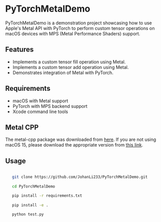 # PyTorchMetalDemo

PyTorchMetalDemo is a demonstration project showcasing how to use Apple's Metal API with PyTorch to perform custom tensor operations on macOS devices with MPS (Metal Performance Shaders) support.

## Features

- Implements a custom tensor fill operation using Metal.
- Implements a custom tensor add operation using Metal.
- Demonstrates integration of Metal with PyTorch.

## Requirements

- macOS with Metal support
- PyTorch with MPS backend support
- Xcode command line tools

## Metal CPP

The metal-cpp package was downloaded from [here](https://developer.apple.com/metal/cpp/#:~:text=1.%20Prepare%20your%20Mac.). If you are not using macOS 15, please download the appropriate version from [this link](https://developer.apple.com/metal/cpp/#:~:text=1.%20Prepare%20your%20Mac.).

## Usage

``` bash

   git clone https://github.com/JohanLi233/PyTorchMetalDemo.git
   
   cd PyTorchMetalDemo

   pip install -r requirements.txt
   
   pip install -e .
   
   python test.py
```
